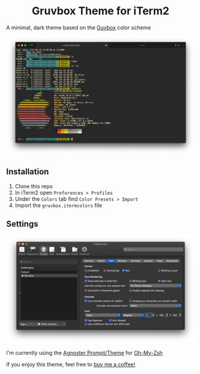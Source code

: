 
<h1 align="center">
  Gruvbox Theme for iTerm2
</h1>

  A minimal, dark theme based on the [Guvbox](https://github.com/morhetz/gruvbox-contrib) color scheme


![Demo](images/demo.png)

## Installation

1. Clone this repo
1. In iTerm2 open `Preferences > Profiles`
1. Under the `Colors` tab find `Color Presets > Import`
1. Import the `gruvbox.itermcolors` file

## Settings

![](images/settings.png)

I'm currently using the [Agnoster Prompt/Theme](https://github.com/agnoster/agnoster-zsh-theme) for [Oh-My-Zsh](https://github.com/ohmyzsh/ohmyzsh)

If you enjoy this theme, feel free to [buy me a coffee!](https://www.buymeacoffee.com/kyleblanc)
